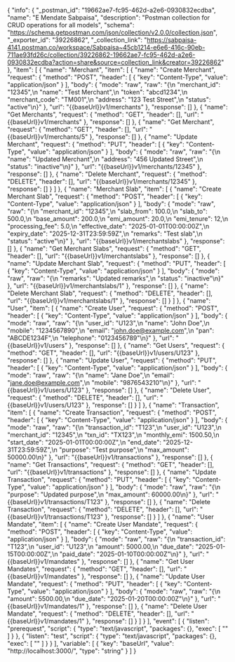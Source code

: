 {
	"info": {
		"_postman_id": "19662ae7-fc95-462d-a2e6-0930832ecdba",
		"name": "E Mendate Sabpaisa",
		"description": "Postman collection for CRUD operations for all models",
		"schema": "https://schema.getpostman.com/json/collection/v2.0.0/collection.json",
		"_exporter_id": "39226862",
		"_collection_link": "https://sabpaisa-4141.postman.co/workspace/Sabpaisa~45cb1214-e6e6-416c-90eb-711ae93fd26c/collection/39226862-19662ae7-fc95-462d-a2e6-0930832ecdba?action=share&source=collection_link&creator=39226862"
	},
	"item": [
		{
			"name": "Merchant",
			"item": [
				{
					"name": "Create Merchant",
					"request": {
						"method": "POST",
						"header": [
							{
								"key": "Content-Type",
								"value": "application/json"
							}
						],
						"body": {
							"mode": "raw",
							"raw": "{\n  \"merchant_id\": \"12345\",\n  \"name\": \"Test Merchant\",\n  \"token\": \"abcd1234\",\n  \"merchant_code\": \"TM001\",\n  \"address\": \"123 Test Street\",\n  \"status\": \"active\"\n}"
						},
						"url": "{{baseUrl}}v1/merchants"
					},
					"response": []
				},
				{
					"name": "Get Merchants",
					"request": {
						"method": "GET",
						"header": [],
						"url": "{{baseUrl}}v1/merchants"
					},
					"response": []
				},
				{
					"name": "Get Merchant",
					"request": {
						"method": "GET",
						"header": [],
						"url": "{{baseUrl}}v1/merchants/5"
					},
					"response": []
				},
				{
					"name": "Update Merchant",
					"request": {
						"method": "PUT",
						"header": [
							{
								"key": "Content-Type",
								"value": "application/json"
							}
						],
						"body": {
							"mode": "raw",
							"raw": "{\n  \"name\": \"Updated Merchant\",\n  \"address\": \"456 Updated Street\",\n  \"status\": \"inactive\"\n}"
						},
						"url": "{{baseUrl}}v1/merchants/12345"
					},
					"response": []
				},
				{
					"name": "Delete Merchant",
					"request": {
						"method": "DELETE",
						"header": [],
						"url": "{{baseUrl}}v1/merchants/12345"
					},
					"response": []
				}
			]
		},
		{
			"name": "Merchant Slab",
			"item": [
				{
					"name": "Create Merchant Slab",
					"request": {
						"method": "POST",
						"header": [
							{
								"key": "Content-Type",
								"value": "application/json"
							}
						],
						"body": {
							"mode": "raw",
							"raw": "{\n  \"merchant_id\": \"12345\",\n  \"slab_from\": 100.0,\n  \"slab_to\": 500.0,\n  \"base_amount\": 200.0,\n  \"emi_amount\": 20.0,\n  \"emi_tenure\": 12,\n  \"processing_fee\": 5.0,\n  \"effective_date\": \"2025-01-01T00:00:00Z\",\n  \"expiry_date\": \"2025-12-31T23:59:59Z\",\n  \"remarks\": \"Test slab\",\n  \"status\": \"active\"\n}"
						},
						"url": "{{baseUrl}}v1/merchantslabs"
					},
					"response": []
				},
				{
					"name": "Get Merchant Slabs",
					"request": {
						"method": "GET",
						"header": [],
						"url": "{{baseUrl}}v1/merchantslabs"
					},
					"response": []
				},
				{
					"name": "Update Merchant Slab",
					"request": {
						"method": "PUT",
						"header": [
							{
								"key": "Content-Type",
								"value": "application/json"
							}
						],
						"body": {
							"mode": "raw",
							"raw": "{\n  \"remarks\": \"Updated remarks\",\n  \"status\": \"inactive\"\n}"
						},
						"url": "{{baseUrl}}v1/merchantslabs/1"
					},
					"response": []
				},
				{
					"name": "Delete Merchant Slab",
					"request": {
						"method": "DELETE",
						"header": [],
						"url": "{{baseUrl}}v1/merchantslabs/1"
					},
					"response": []
				}
			]
		},
		{
			"name": "User",
			"item": [
				{
					"name": "Create User",
					"request": {
						"method": "POST",
						"header": [
							{
								"key": "Content-Type",
								"value": "application/json"
							}
						],
						"body": {
							"mode": "raw",
							"raw": "{\n  \"user_id\": \"U123\",\n  \"name\": \"John Doe\",\n  \"mobile\": \"1234567890\",\n  \"email\": \"john.doe@example.com\",\n  \"pan\": \"ABCDE1234F\",\n  \"telephone\": \"0123456789\"\n}"
						},
						"url": "{{baseUrl}}v1/users"
					},
					"response": []
				},
				{
					"name": "Get Users",
					"request": {
						"method": "GET",
						"header": [],
						"url": "{{baseUrl}}v1/users/U123"
					},
					"response": []
				},
				{
					"name": "Update User",
					"request": {
						"method": "PUT",
						"header": [
							{
								"key": "Content-Type",
								"value": "application/json"
							}
						],
						"body": {
							"mode": "raw",
							"raw": "{\n  \"name\": \"Jane Doe\",\n  \"email\": \"jane.doe@example.com\",\n  \"mobile\": \"9876543210\"\n}"
						},
						"url": "{{baseUrl}}v1/users/U123"
					},
					"response": []
				},
				{
					"name": "Delete User",
					"request": {
						"method": "DELETE",
						"header": [],
						"url": "{{baseUrl}}v1/users/U123"
					},
					"response": []
				}
			]
		},
		{
			"name": "Transaction",
			"item": [
				{
					"name": "Create Transaction",
					"request": {
						"method": "POST",
						"header": [
							{
								"key": "Content-Type",
								"value": "application/json"
							}
						],
						"body": {
							"mode": "raw",
							"raw": "{\n  \"transaction_id\": \"T123\",\n  \"user_id\": \"U123\",\n  \"merchant_id\": \"12345\",\n  \"txn_id\": \"TX123\",\n  \"monthly_emi\": 1500.50,\n  \"start_date\": \"2025-01-01T00:00:00Z\",\n  \"end_date\": \"2025-12-31T23:59:59Z\",\n  \"purpose\": \"Test purpose\",\n  \"max_amount\": 50000.00\n}"
						},
						"url": "{{baseUrl}}v1/transactions"
					},
					"response": []
				},
				{
					"name": "Get Transactions",
					"request": {
						"method": "GET",
						"header": [],
						"url": "{{baseUrl}}v1/transactions"
					},
					"response": []
				},
				{
					"name": "Update Transaction",
					"request": {
						"method": "PUT",
						"header": [
							{
								"key": "Content-Type",
								"value": "application/json"
							}
						],
						"body": {
							"mode": "raw",
							"raw": "{\n  \"purpose\": \"Updated purpose\",\n  \"max_amount\": 60000.00\n}"
						},
						"url": "{{baseUrl}}v1/transactions/T123"
					},
					"response": []
				},
				{
					"name": "Delete Transaction",
					"request": {
						"method": "DELETE",
						"header": [],
						"url": "{{baseUrl}}v1/transactions/T123"
					},
					"response": []
				}
			]
		},
		{
			"name": "User Mandate",
			"item": [
				{
					"name": "Create User Mandate",
					"request": {
						"method": "POST",
						"header": [
							{
								"key": "Content-Type",
								"value": "application/json"
							}
						],
						"body": {
							"mode": "raw",
							"raw": "{\n  \"transaction_id\": \"T123\",\n  \"user_id\": \"U123\",\n  \"amount\": 5000.00,\n  \"due_date\": \"2025-01-15T00:00:00Z\",\n  \"paid_date\": \"2025-01-10T00:00:00Z\"\n}"
						},
						"url": "{{baseUrl}}v1/mandates"
					},
					"response": []
				},
				{
					"name": "Get User Mandates",
					"request": {
						"method": "GET",
						"header": [],
						"url": "{{baseUrl}}v1/mandates"
					},
					"response": []
				},
				{
					"name": "Update User Mandate",
					"request": {
						"method": "PUT",
						"header": [
							{
								"key": "Content-Type",
								"value": "application/json"
							}
						],
						"body": {
							"mode": "raw",
							"raw": "{\n  \"amount\": 5500.00,\n  \"due_date\": \"2025-01-20T00:00:00Z\"\n}"
						},
						"url": "{{baseUrl}}v1/mandates/1"
					},
					"response": []
				},
				{
					"name": "Delete User Mandate",
					"request": {
						"method": "DELETE",
						"header": [],
						"url": "{{baseUrl}}v1/mandates/1"
					},
					"response": []
				}
			]
		}
	],
	"event": [
		{
			"listen": "prerequest",
			"script": {
				"type": "text/javascript",
				"packages": {},
				"exec": [
					""
				]
			}
		},
		{
			"listen": "test",
			"script": {
				"type": "text/javascript",
				"packages": {},
				"exec": [
					""
				]
			}
		}
	],
	"variable": [
		{
			"key": "baseUrl",
			"value": "http://localhost:3000/",
			"type": "string"
		}
	]
}